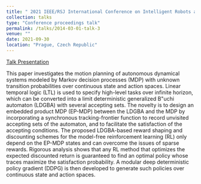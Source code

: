 ```yaml
---
title: " 2021 IEEE/RSJ International Conference on Intelligent Robots and Systems (IROS) "
collection: talks
type: "Conference proceedings talk"
permalink: /talks/2014-03-01-talk-3
venue: ""
date: 2021-09-30
location: "Prague, Czech Republic"
---
```

[Talk Presentation](https://www.youtube.com/watch?v=AXDKMhJmwZQ)

This paper investigates the motion planning of autonomous dynamical systems
modeled by Markov decision processes (MDP) with unknown transition
probabilities over continuous state and action spaces. Linear
temporal logic (LTL) is used to specify high-level tasks over
infinite horizon, which can be converted into a limit deterministic
generalized B\"uchi automaton (LDGBA) with several accepting sets. The
novelty is to design an embedded product MDP (EP-MDP) between the LDGBA
and the MDP by incorporating a synchronous tracking-frontier function
to record unvisited accepting sets of the automaton, and to facilitate the satisfaction
of the accepting conditions. 
The proposed LDGBA-based reward shaping and discounting schemes for the model-free reinforcement learning (RL) only depend on the EP-MDP states and can overcome the issues of sparse rewards. Rigorous analysis shows that any RL method that optimizes the
expected discounted return is guaranteed to find an optimal policy whose traces maximize the satisfaction probability.
A modular deep deterministic policy gradient (DDPG) is then developed
to generate such policies over continuous state and action spaces. 
